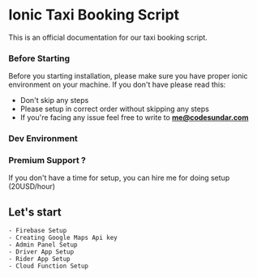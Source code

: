 # Ionic Taxi Booking Script

This is an official documentation for our taxi booking script. 

### Before Starting

Before you starting installation, please make sure you have proper ionic environment on your machine. If you don't have please read this: 

 - Don't skip any steps
 - Please setup in correct order without skipping any steps
 - If you're facing any issue feel free to write to **me@codesundar.com**

### Dev Environment



### Premium Support ?

If you don't have a time for setup, you can hire me for doing setup (20USD/hour)



## Let's start
    - Firebase Setup
    - Creating Google Maps Api key
    - Admin Panel Setup
    - Driver App Setup
    - Rider App Setup
    - Cloud Function Setup

